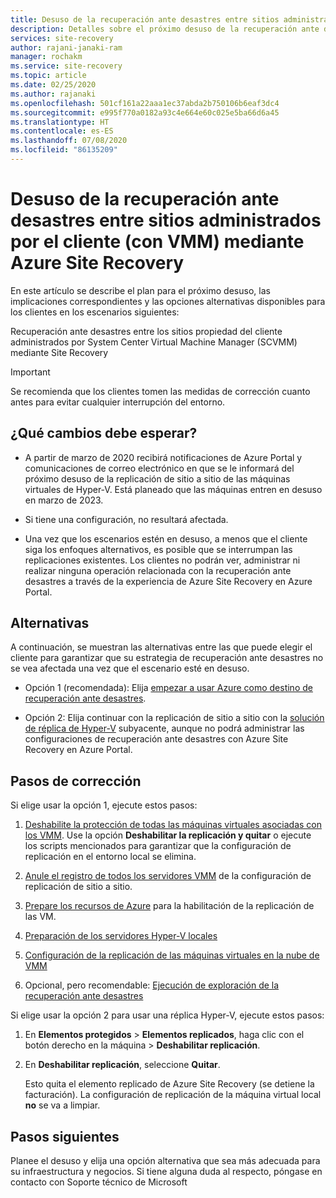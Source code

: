 ```yaml
---
title: Desuso de la recuperación ante desastres entre sitios administrados por el cliente (con VMM) mediante Azure Site Recovery | Microsoft Docs
description: Detalles sobre el próximo desuso de la recuperación ante desastres entre los sitios propiedad del cliente con Hyper-V y entre sitios administrados por SCVMM en Azure y opciones alternativas
services: site-recovery
author: rajani-janaki-ram
manager: rochakm
ms.service: site-recovery
ms.topic: article
ms.date: 02/25/2020
ms.author: rajanaki
ms.openlocfilehash: 501cf161a22aaa1ec37abda2b750106b6eaf3dc4
ms.sourcegitcommit: e995f770a0182a93c4e664e60c025e5ba66d6a45
ms.translationtype: HT
ms.contentlocale: es-ES
ms.lasthandoff: 07/08/2020
ms.locfileid: "86135209"
---
```

# <a name="deprecation-of-disaster-recovery-between-customer-managed-sites-with-vmm-using-azure-site-recovery"></a>Desuso de la recuperación ante desastres entre sitios administrados por el cliente (con VMM) mediante Azure Site Recovery

En este artículo se describe el plan para el próximo desuso, las implicaciones correspondientes y las opciones alternativas disponibles para los clientes en los escenarios siguientes:

Recuperación ante desastres entre los sitios propiedad del cliente administrados por System Center Virtual Machine Manager (SCVMM) mediante Site Recovery

> [!IMPORTANT]
> Se recomienda que los clientes tomen las medidas de corrección cuanto antes para evitar cualquier interrupción del entorno. 

## <a name="what-changes-should-you-expect"></a>¿Qué cambios debe esperar?

- A partir de marzo de 2020 recibirá notificaciones de Azure Portal y comunicaciones de correo electrónico en que se le informará del próximo desuso de la replicación de sitio a sitio de las máquinas virtuales de Hyper-V. Está planeado que las máquinas entren en desuso en marzo de 2023.

- Si tiene una configuración, no resultará afectada.

- Una vez que los escenarios estén en desuso, a menos que el cliente siga los enfoques alternativos, es posible que se interrumpan las replicaciones existentes. Los clientes no podrán ver, administrar ni realizar ninguna operación relacionada con la recuperación ante desastres a través de la experiencia de Azure Site Recovery en Azure Portal.
 
## <a name="alternatives"></a>Alternativas 

A continuación, se muestran las alternativas entre las que puede elegir el cliente para garantizar que su estrategia de recuperación ante desastres no se vea afectada una vez que el escenario esté en desuso. 

- Opción 1 (recomendada): Elija [empezar a usar Azure como destino de recuperación ante desastres](hyper-v-vmm-azure-tutorial.md).


- Opción 2: Elija continuar con la replicación de sitio a sitio con la [solución de réplica de Hyper-V](/windows-server/virtualization/hyper-v/manage/set-up-hyper-v-replica) subyacente, aunque no podrá administrar las configuraciones de recuperación ante desastres con Azure Site Recovery en Azure Portal. 


## <a name="remediation-steps"></a>Pasos de corrección

Si elige usar la opción 1, ejecute estos pasos:

1. [Deshabilite la protección de todas las máquinas virtuales asociadas con los VMM](site-recovery-manage-registration-and-protection.md#disable-protection-for-a-hyper-v-virtual-machine-replicating-to-secondary-vmm-server-using-the-system-center-vmm-to-vmm-scenario). Use la opción **Deshabilitar la replicación y quitar** o ejecute los scripts mencionados para garantizar que la configuración de replicación en el entorno local se elimina. 

2. [Anule el registro de todos los servidores VMM](site-recovery-manage-registration-and-protection.md#unregister-a-vmm-server) de la configuración de replicación de sitio a sitio.

3. [Prepare los recursos de Azure](tutorial-prepare-azure-for-hyperv.md) para la habilitación de la replicación de las VM.
4. [Preparación de los servidores Hyper-V locales](hyper-v-prepare-on-premises-tutorial.md)
5. [Configuración de la replicación de las máquinas virtuales en la nube de VMM](hyper-v-vmm-azure-tutorial.md)
6. Opcional, pero recomendable: [Ejecución de exploración de la recuperación ante desastres](tutorial-dr-drill-azure.md)

Si elige usar la opción 2 para usar una réplica Hyper-V, ejecute estos pasos:

1. En **Elementos protegidos** > **Elementos replicados**, haga clic con el botón derecho en la máquina > **Deshabilitar replicación**.
2. En **Deshabilitar replicación**, seleccione **Quitar**.

    Esto quita el elemento replicado de Azure Site Recovery (se detiene la facturación). La configuración de replicación de la máquina virtual local **no** se va a limpiar. 

## <a name="next-steps"></a>Pasos siguientes
Planee el desuso y elija una opción alternativa que sea más adecuada para su infraestructura y negocios. Si tiene alguna duda al respecto, póngase en contacto con Soporte técnico de Microsoft

